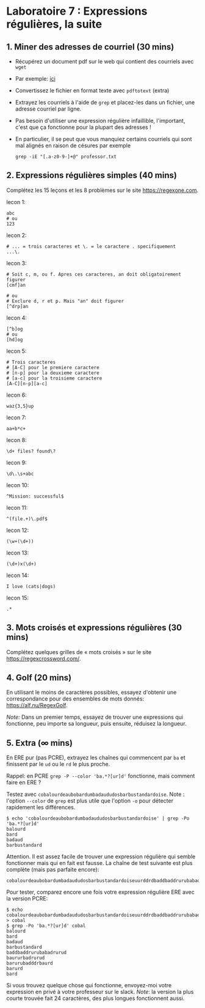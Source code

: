# Laboratoire 7 : Expressions régulières, la suite

## 1. Miner des adresses de courriel (30 mins)

* Récupérez un document pdf sur le web qui contient des courriels avec
  `wget`
* Par exemple:
  [ici](http://www.international.uqam.ca/pages/docs/cooperation/2016-02-25_Liste_participants_post_aiea_uqam.pdf)
* Convertissez le fichier en format texte avec `pdftotext` (extra)
* Extrayez les courriels à l'aide de `grep` et placez-les dans un fichier, une
  adresse courriel par ligne.
* Pas besoin d'utiliser une expression régulière infaillible, l'important,
  c'est que ça fonctionne pour la plupart des adresses !
* En particulier, il se peut que vous manquiez certains courriels qui sont mal
  alignés en raison de césures par exemple

  ```
  grep -iE "[.a-z0-9-]+@" professor.txt
  ```

## 2. Expressions régulières simples (40 mins)

Complétez les 15 leçons et les 8 problèmes sur le site https://regexone.com.

lecon 1:

```
abc
# ou
123
```

lecon 2:

```
# ... = trois caracteres et \. = le caractere . specifiquement
...\.
```

lecon 3:

```
# Soit c, m, ou f. Apres ces caracteres, an doit obligatoirement figurer
[cmf]an

# ou 
# Exclure d, r et p. Mais "an" doit figurer
[^drp]an

```

lecon 4:

```
[^b]og
# ou
[hd]og
```

lecon 5:

```
# Trois caracteres
# [A-C] pour le premiere caractere
# [n-p] pour la deuxieme caractere
# [a-c] pour la troisieme caractere
[A-C][n-p][a-c]
```

lecon 6:

```
waz{3,5}up
```


lecon 7:

```
aa+b*c+
```


lecon 8:

```
\d+ files? found\?
```


lecon 9:

```
\d\.\s+abc
```

lecon 10:

```
^Mission: successful$
```


lecon 11:

```
^(file.+)\.pdf$
```


lecon 12:

```
(\w+(\d+))
```

lecon 13:

```
(\d+)x(\d+)
```

lecon 14:

```
I love (cats|dogs)
```

lecon 15:

```
.*
```

## 3. Mots croisés et expressions régulières (30 mins)

Complétez quelques grilles de « mots croisés » sur le site
https://regexcrossword.com/.

## 4. Golf (20 mins)

En utilisant le moins de caractères possibles, essayez d'obtenir une
correspondance pour des ensembles de mots donnés: https://alf.nu/RegexGolf.

*Note:* Dans un premier temps, essayez de trouver une expressions qui
fonctionne, peu importe sa longueur, puis ensuite, réduisez la longueur.

## 5. Extra (∞ mins)

En ERE pur (pas PCRE), extrayez les chaînes qui commencent par `ba` et finissent
par le `ud` ou le `rd` le plus proche.

Rappel: en PCRE `grep -P --color 'ba.*?[ur]d'` fonctionne, mais comment faire en
ERE ?

Testez avec `cobalourdeaubobardumbadaududosbarbustandardoise`. Note : l'option `--color` de `grep` est plus utile que l'option `-o` pour détecter rapidement les différences.

~~~
$ echo 'cobalourdeaubobardumbadaududosbarbustandardoise' | grep -Po 'ba.*?[ur]d'
balourd
bard
badaud
barbustandard
~~~

Attention. Il est assez facile de trouver une expression régulière qui semble
fonctionner mais qui en fait est fausse. La chaîne de test suivante est plus
complète (mais pas parfaite encore):

~~~
cobalourdeaubobardumbadaududosbarbustandardoiseuurddrdbaddbaddrurubabadrurudddrurudbaururbadrurudddurddbarurubadddrbaurdddrudrdubarurdddrdbarddrdbaururba
~~~

Pour tester, comparez encore une fois votre expression régulière ERE avec la
version PCRE:

~~~
$ echo cobalourdeaubobardumbadaududosbarbustandardoiseuurddrdbaddbaddrurubabadrurudddrurudbaururbadrurudddurddbarurubadddrbaurdddrudrdubarurdddrdbarddrdbaururba > cobal
$ grep -Po 'ba.*?[ur]d' cobal
balourd
bard
badaud
barbustandard
baddbaddrurubabadrurud
baururbadrurud
barurubadddrbaurd
barurd
bard
~~~

Si vous trouvez quelque chose qui fonctionne, envoyez-moi votre expression en
privé à votre professeur sur le slack.
*Note*: la version la plus courte trouvée fait 24 caractères, des plus
longues fonctionnent aussi.


